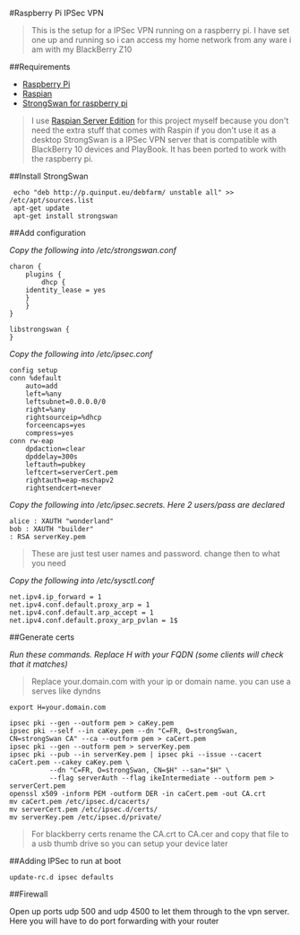 <!--- http://notehub.org/2013/12/6/raspberry-pi-ipsec-vpn -->
#Raspberry Pi IPSec VPN

>This is the setup for a IPSec VPN running on a raspberry pi. I have set one up and running so i can access my home network from any ware i am with my BlackBerry Z10

##Requirements 

*   [Raspberry Pi](http://www.raspberrypi.org/)
*   [Raspian](http://www.raspbian.org/)
*   [StrongSwan for raspberry pi](http://www.strongswan.org/)

>I use [Raspian Server Edition](http://sirlagz.net/tag/raspbian-server-edition/) for this project myself because you don't need the extra stuff that comes with Raspin if you don't use it as a desktop
>StrongSwan is a IPSec VPN server that is compatible with BlackBerry 10 devices and PlayBook. It has been ported to work with the raspberry pi.


##Install StrongSwan

     echo "deb http://p.quinput.eu/debfarm/ unstable all" >> /etc/apt/sources.list
     apt-get update
     apt-get install strongswan

##Add configuration

*Copy the following into /etc/strongswan.conf*

    charon {
        plugins {                
            dhcp {
        identity_lease = yes
        }
        }
    }

    libstrongswan {
    }

*Copy the following into /etc/ipsec.conf*
    
    config setup
    conn %default
        auto=add
        left=%any
        leftsubnet=0.0.0.0/0
        right=%any
        rightsourceip=%dhcp
        forceencaps=yes
        compress=yes
    conn rw-eap
        dpdaction=clear
        dpddelay=300s
        leftauth=pubkey
        leftcert=serverCert.pem
        rightauth=eap-mschapv2
        rightsendcert=never

*Copy the following into /etc/ipsec.secrets. Here 2 users/pass are declared*
    
    alice : XAUTH "wonderland"
    bob : XAUTH "builder"
    : RSA serverKey.pem

>These are just test user names and password. change then to what you need

*Copy the following into /etc/sysctl.conf*

    net.ipv4.ip_forward = 1
    net.ipv4.conf.default.proxy_arp = 1
    net.ipv4.conf.default.arp_accept = 1
    net.ipv4.conf.default.proxy_arp_pvlan = 1$

##Generate certs

*Run these commands. Replace H with your FQDN (some clients will check that it matches)*

>Replace your.domain.com with your ip or domain name. you can use a serves like dyndns

    export H=your.domain.com

    ipsec pki --gen --outform pem > caKey.pem
    ipsec pki --self --in caKey.pem --dn "C=FR, O=strongSwan, CN=strongSwan CA" --ca --outform pem > caCert.pem
    ipsec pki --gen --outform pem > serverKey.pem
    ipsec pki --pub --in serverKey.pem | ipsec pki --issue --cacert caCert.pem --cakey caKey.pem \
              --dn "C=FR, O=strongSwan, CN=$H" --san="$H" \
              --flag serverAuth --flag ikeIntermediate --outform pem > serverCert.pem
    openssl x509 -inform PEM -outform DER -in caCert.pem -out CA.crt
    mv caCert.pem /etc/ipsec.d/cacerts/
    mv serverCert.pem /etc/ipsec.d/certs/
    mv serverKey.pem /etc/ipsec.d/private/

>For blackberry certs rename the CA.crt to CA.cer and copy that file to a usb thumb drive so you can setup your device later

##Adding IPSec to run at boot
    
    update-rc.d ipsec defaults

##Firewall

Open up ports udp 500 and udp 4500 to let them through to the vpn server. Here you will have to do port forwarding with your router


